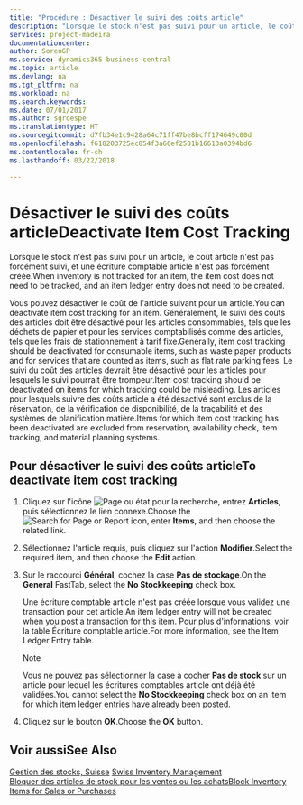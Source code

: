 ```yaml
---
title: "Procédure : Désactiver le suivi des coûts article"
description: "Lorsque le stock n'est pas suivi pour un article, le coût article n'est pas forcément suivi, et une écriture comptable article n'est pas forcément créée."
services: project-madeira
documentationcenter: 
author: SorenGP
ms.service: dynamics365-business-central
ms.topic: article
ms.devlang: na
ms.tgt_pltfrm: na
ms.workload: na
ms.search.keywords: 
ms.date: 07/01/2017
ms.author: sgroespe
ms.translationtype: HT
ms.sourcegitcommit: d7fb34e1c9428a64c71ff47be8bcff174649c00d
ms.openlocfilehash: f618203725ec854f3a66ef2501b16613a0394bd6
ms.contentlocale: fr-ch
ms.lasthandoff: 03/22/2018

---
```

# <a name="deactivate-item-cost-tracking"></a><span data-ttu-id="a3224-103">Désactiver le suivi des coûts article</span><span class="sxs-lookup"><span data-stu-id="a3224-103">Deactivate Item Cost Tracking</span></span>
<span data-ttu-id="a3224-104">Lorsque le stock n'est pas suivi pour un article, le coût article n'est pas forcément suivi, et une écriture comptable article n'est pas forcément créée.</span><span class="sxs-lookup"><span data-stu-id="a3224-104">When inventory is not tracked for an item, the item cost does not need to be tracked, and an item ledger entry does not need to be created.</span></span>  

<span data-ttu-id="a3224-105">Vous pouvez désactiver le coût de l'article suivant pour un article.</span><span class="sxs-lookup"><span data-stu-id="a3224-105">You can deactivate item cost tracking for an item.</span></span> <span data-ttu-id="a3224-106">Généralement, le suivi des coûts des articles doit être désactivé pour les articles consommables, tels que les déchets de papier et pour les services comptabilisés comme des articles, tels que les frais de stationnement à tarif fixe.</span><span class="sxs-lookup"><span data-stu-id="a3224-106">Generally, item cost tracking should be deactivated for consumable items, such as waste paper products and for services that are counted as items, such as flat rate parking fees.</span></span> <span data-ttu-id="a3224-107">Le suivi du coût des articles devrait être désactivé pour les articles pour lesquels le suivi pourrait être trompeur.</span><span class="sxs-lookup"><span data-stu-id="a3224-107">Item cost tracking should be deactivated on items for which tracking could be misleading.</span></span> <span data-ttu-id="a3224-108">Les articles pour lesquels suivre des coûts article a été désactivé sont exclus de la réservation, de la vérification de disponibilité, de la traçabilité et des systèmes de planification matière.</span><span class="sxs-lookup"><span data-stu-id="a3224-108">Items for which item cost tracking has been deactivated are excluded from reservation, availability check, item tracking, and material planning systems.</span></span>  

## <a name="to-deactivate-item-cost-tracking"></a><span data-ttu-id="a3224-109">Pour désactiver le suivi des coûts article</span><span class="sxs-lookup"><span data-stu-id="a3224-109">To deactivate item cost tracking</span></span>  

1.  <span data-ttu-id="a3224-110">Cliquez sur l'icône ![Page ou état pour la recherche](../../media/ui-search/search_small.png "Page ou état pour la recherche"), entrez **Articles**, puis sélectionnez le lien connexe.</span><span class="sxs-lookup"><span data-stu-id="a3224-110">Choose the ![Search for Page or Report](../../media/ui-search/search_small.png "Search for Page or Report icon") icon, enter **Items**, and then choose the related link.</span></span>  
2.  <span data-ttu-id="a3224-111">Sélectionnez l'article requis, puis cliquez sur l'action **Modifier**.</span><span class="sxs-lookup"><span data-stu-id="a3224-111">Select the required item, and then choose the **Edit** action.</span></span>  
3.  <span data-ttu-id="a3224-112">Sur le raccourci **Général**, cochez la case **Pas de stockage**.</span><span class="sxs-lookup"><span data-stu-id="a3224-112">On the **General** FastTab, select the **No Stockkeeping** check box.</span></span>  

    <span data-ttu-id="a3224-113">Une écriture comptable article n'est pas créée lorsque vous validez une transaction pour cet article.</span><span class="sxs-lookup"><span data-stu-id="a3224-113">An item ledger entry will not be created when you post a transaction for this item.</span></span> <span data-ttu-id="a3224-114">Pour plus d'informations, voir la table Écriture comptable article.</span><span class="sxs-lookup"><span data-stu-id="a3224-114">For more information, see the Item Ledger Entry table.</span></span>  

    > [!NOTE]  
    >  <span data-ttu-id="a3224-115">Vous ne pouvez pas sélectionner la case à cocher **Pas de stock** sur un article pour lequel les écritures comptables article ont déjà été validées.</span><span class="sxs-lookup"><span data-stu-id="a3224-115">You cannot select the **No Stockkeeping** check box on an item for which item ledger entries have already been posted.</span></span>  

4.  <span data-ttu-id="a3224-116">Cliquez sur le bouton **OK**.</span><span class="sxs-lookup"><span data-stu-id="a3224-116">Choose the **OK** button.</span></span>  

## <a name="see-also"></a><span data-ttu-id="a3224-117">Voir aussi</span><span class="sxs-lookup"><span data-stu-id="a3224-117">See Also</span></span>  
 <span data-ttu-id="a3224-118">[Gestion des stocks, Suisse](swiss-inventory-management.md) </span><span class="sxs-lookup"><span data-stu-id="a3224-118">[Swiss Inventory Management](swiss-inventory-management.md) </span></span>  
 [<span data-ttu-id="a3224-119">Bloquer des articles de stock pour les ventes ou les achats</span><span class="sxs-lookup"><span data-stu-id="a3224-119">Block Inventory Items for Sales or Purchases</span></span>](how-to-block-inventory-items-for-sales-or-purchases.md)

